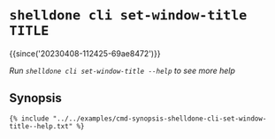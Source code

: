 # `shelldone cli set-window-title TITLE`

{{since('20230408-112425-69ae8472')}}

*Run `shelldone cli set-window-title --help` to see more help*

## Synopsis

```console
{% include "../../examples/cmd-synopsis-shelldone-cli-set-window-title--help.txt" %}
```
